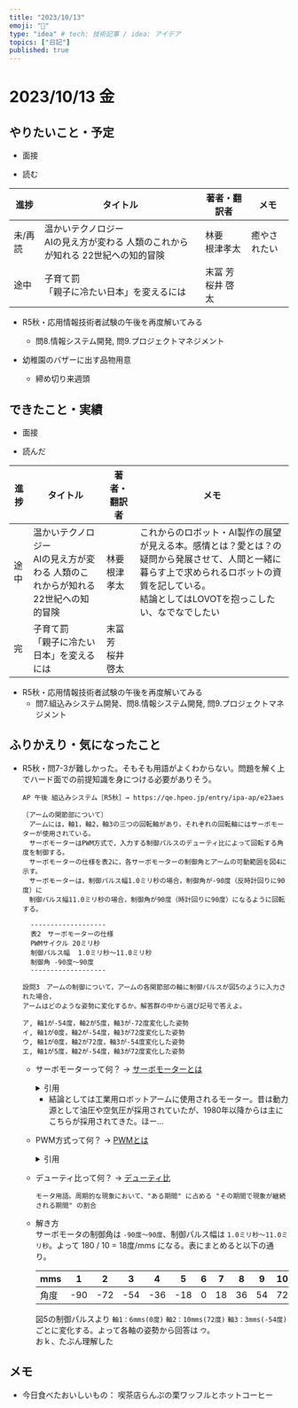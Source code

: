 ```yaml
---
title: "2023/10/13"
emoji: "💭"
type: "idea" # tech: 技術記事 / idea: アイデア
topics: ["日記"]
published: true
---
```


# 2023/10/13 金

## やりたいこと・予定

- 面接

- 読む

| 進捗 | タイトル | 著者・翻訳者 | メモ |
| ---- | ---- | ---- | ---- |
| 未/再読 | 温かいテクノロジー <br>AIの見え方が変わる 人類のこれからが知れる 22世紀への知的冒険 | 林要<br>根津孝太  | 癒やされたい |
| 途中 | 子育て罰 <br>「親子に冷たい日本」を変えるには| 末冨 芳 <br>桜井 啓太  |  |

- R5秋・応用情報技術者試験の午後を再度解いてみる
    - 問8.情報システム開発, 問9.プロジェクトマネジメント

- 幼稚園のバザーに出す品物用意
    - 締め切り来週頭

## できたこと・実績

- 面接

- 読んだ

| 進捗 | タイトル | 著者・翻訳者 | メモ |
| ---- | ---- | ---- | ---- |
| 途中 | 温かいテクノロジー <br>AIの見え方が変わる 人類のこれからが知れる 22世紀への知的冒険 | 林要<br>根津孝太  | これからのロボット・AI製作の展望が見える本。感情とは？愛とは？の疑問から発展させて、人間と一緒に暮らす上で求められるロボットの資質を記している。<br>結論としてはLOVOTを抱っこしたい、なでなでしたい |
| 完 | 子育て罰 <br>「親子に冷たい日本」を変えるには| 末冨 芳 <br>桜井 啓太  |  |

- R5秋・応用情報技術者試験の午後を再度解いてみる
    - 問7.組込みシステム開発、問8.情報システム開発, 問9.プロジェクトマネジメント

## ふりかえり・気になったこと

- R5秋・問7-3が難しかった。そもそも用語がよくわからない。問題を解く上でハード面での前提知識を身につける必要がありそう。

  ```
  AP 午後 組込みシステム［R5秋］→ https://qe.hpeo.jp/entry/ipa-ap/e23aes

  〔アームの関節部について〕
  　アームには，軸1，軸2，軸3の三つの回転軸があり，それぞれの回転軸にはサーボモーターが使用されている。
  　サーボモーターはPWM方式で，入力する制御パルスのデューティ比によって回転する角度を制御する。
  　サーボモーターの仕様を表2に，各サーボモーターの制御角とアームの可動範囲を図4に示す。
  　サーボモーターは，制御パルス幅1.0ミリ秒の場合，制御角が-90度（反時計回りに90度）に
  　制御パルス幅11.0ミリ秒の場合，制御角が90度（時計回りに90度）になるように回転する。

    -------------------
    表2　サーボモーターの仕様
    PWMサイクル	20ミリ秒
    制御パルス幅	1.0ミリ秒〜11.0ミリ秒
    制御角	-90度〜90度
    -------------------

  設問3　アームの制御について，アームの各関節部の軸に制御パルスが図5のように入力された場合，
  アームはどのような姿勢に変化するか。解答群の中から選び記号で答えよ。

  ア, 軸1が-54度，軸2が5度，軸3が-72度変化した姿勢
  イ, 軸1が0度，軸2が-54度，軸3が72度変化した姿勢
  ウ, 軸1が0度，軸2が72度，軸3が-54度変化した姿勢
  エ, 軸1が5度，軸2が-54度，軸3が72度変化した姿勢

  ```




  - サーボモーターって何？ → [サーボモーターとは](https://engineer.fabcross.jp/archeive/211111_servo.html)
    <details>
    <summary>引用</summary>
        サーボモーターとは、指示を出した通りに、位置／速度／回転力（トルク）などを正確に実現するサーボ機構に使用されるモーターのことです。
        そのため、サーボモーターとしての能力を発揮するためには、モーター以外に状態を検出する機器や、精密な制御する装置が必要となります。
        その分、ただ回転するだけの単純なモーターよりも、構成や制御が複雑となってしまいます。
    </details>

    - 結論としては工業用ロボットアームに使用されるモーター。昔は動力源として油圧や空気圧が採用されていたが、1980年以降からは主にこちらが採用されてきた。ほー…


  - PWM方式って何？ → [PWMとは](https://toshiba.semicon-storage.com/jp/semiconductor/knowledge/e-learning/brushless-motor/chapter3/what-pwm.html)
    <details>
    <summary>引用</summary>
    PWM(Pulse Width Modulation)とは、半導体を使った電力を制御する方式の１つです。
    オンとオフの繰り返しスイッチングを行い、出力される電力を制御します。

    一定電圧の入力から、パルス列のオンとオフの一定周期を作り、オンの時間幅を変化させる電力制御方式をPWMと呼びます。
    早い周期でスイッチングを行うことで、オンのパルス幅に比例した任意の電圧が得られます。
    これは、半導体がオンとオフ状態が最も損失が少ない(中間状態は損失多い)ことを利用した電力制御方式です。

    PWMは、優れた制御性と、高効率が特長で、インバーター回路で広く使われている技術です。ブラシ付きDCモーターの回転制御にも使われています。
    インバーター回路にて、PWM制御のオンの時間幅(デューティー)を周期的に変化させることにより、モーター駆動に最適な正弦波の交流電圧を作ることができます。
    </details>


  - デューティ比って何？ → [デューティ比](https://www.nidec.com/jp/technology/motor/glossary/item/duty#:~:text=%E5%91%A8%E6%9C%9F%E7%9A%84%E3%81%AA%E7%8F%BE%E8%B1%A1%E3%81%AB%E3%81%8A%E3%81%84%E3%81%A6,%E6%9C%9F%E9%96%93%22%20%E3%81%AE%E5%89%B2%E5%90%88%E3%81%A7%E3%81%82%E3%82%8B%E3%80%82)
    ```
    モータ用語。周期的な現象において、"ある期間" に占める "その期間で現象が継続される期間" の割合
    ```


  - 解き方<br>
  サーボモータの制御角は `-90度〜90度`、制御パルス幅は `1.0ミリ秒〜11.0ミリ秒`。よって 180 / 10 = 18度/mms になる。表にまとめると以下の通り。

    mms|1|2|3|4|5|6|7|8|9|10
    ---|---|---|---|---|---|---|---|---|---|---
    角度|-90|-72|-54|-36|-18|0|18|36|54|72

    図5の制御パルスより `軸1：6mms(0度)` `軸2：10mms(72度)` `軸3：3mms(-54度)` ごとに変化する。よって各軸の姿勢から回答は `ウ`。<br>
    おｋ、たぶん理解した


## メモ

- 今日食べたおいしいもの： 喫茶店らんぷの栗ワッフルとホットコーヒー

